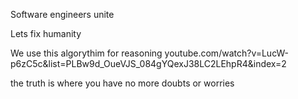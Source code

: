 Software engineers unite

Lets fix humanity

We use this algorythim for reasoning
youtube.com/watch?v=LucW-p6zC5c&list=PLBw9d_OueVJS_084gYQexJ38LC2LEhpR4&index=2

the truth is where you have no more doubts or worries
